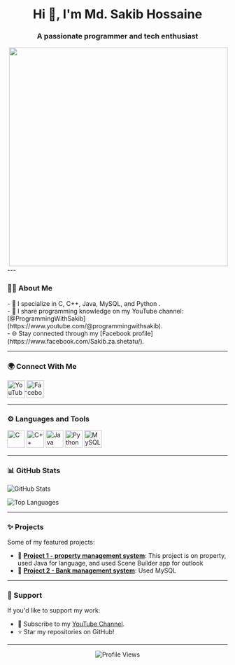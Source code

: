 <h1 align="center">Hi 👋, I'm Md. Sakib Hossaine</h1>
<h3 align="center">A passionate programmer and tech enthusiast</h3>
<img src="https://media.tenor.com/qJ5evVs-_uUAAAAC/pc-typing.gif" width="500" align="right" />
---

### 👨‍💻 About Me
<div align="center">
  <p align="left">
    - 🌱 I specialize in C, C++, Java, MySQL, and Python .<br>
    - 🎥 I share programming knowledge on my YouTube channel: [@ProgrammingWithSakib](https://www.youtube.com/@programmingwithsakib).<br>
    - 🌐 Stay connected through my [Facebook profile](https://www.facebook.com/Sakib.za.shetatu/).
  </p>
 
</div>

---

### 🌍 Connect With Me
<p align="left">
  <a href="https://www.youtube.com/@programmingwithsakib" target="_blank">
    <img align="center" src="https://img.icons8.com/color/48/000000/youtube-play.png" alt="YouTube" height="40" width="40" />
  </a>
  <a href="https://www.facebook.com/Sakib.za.shetatu/" target="_blank">
    <img align="center" src="https://img.icons8.com/color/48/000000/facebook.png" alt="Facebook" height="40" width="40" />
  </a>
</p>

---

### ⚙️ Languages and Tools
<p align="left">
  <img src="https://img.icons8.com/color/48/000000/c-programming.png" alt="C" height="40"/>
  <img src="https://img.icons8.com/color/48/000000/c-plus-plus-logo.png" alt="C++" height="40"/>
  <img src="https://img.icons8.com/color/48/000000/java-coffee-cup-logo.png" alt="Java" height="40"/>
  <img src="https://img.icons8.com/color/48/000000/python.png" alt="Python" height="40"/>
  <img src="https://img.icons8.com/ios-filled/50/000000/mysql-logo.png" alt="MySQL" height="40"/>
</p>

---

### 📊 GitHub Stats
<p align="left">
  <img src="https://github-readme-stats.vercel.app/api?username=your-github-username&show_icons=true&theme=radical" alt="GitHub Stats" />
</p>

<p align="left">
  <img src="https://github-readme-stats.vercel.app/api/top-langs?username=your-github-username&show_icons=true&locale=en&layout=compact&theme=radical" alt="Top Languages" />
</p>

---

### ✨ Projects
Some of my featured projects:
- 🌟 [**Project 1 - property management system**](https://github.com/Sakib-Hossaine/CSE-202-JAVA-LAB/tree/main/PropertyJavaFX/src): This project is on property, used Java for language, and used Scene Builder app for outlook
- 🌟 [**Project 2 - Bank management system**](https://github.com/Sakib-Hossaine/CSE-212--Database-management-Lab/tree/main/Database%20Project): Used MySQL

---

### 🤝 Support
If you'd like to support my work:
- 🎥 Subscribe to my [YouTube Channel](https://www.youtube.com/@programmingwithsakib).
- ⭐ Star my repositories on GitHub!

---

<p align="center">
  <img src="https://komarev.com/ghpvc/?username=your-github-username&style=flat-square&color=blue" alt="Profile Views" />
</p>
